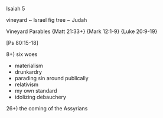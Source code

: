 Isaiah 5


vineyard ~ Israel
fig tree ~ Judah

Vineyard Parables
	{Matt 21:33+}
	{Mark 12:1-9}
	{Luke 20:9-19}

[Ps 80:15-18]


8+) six woes
- materialism
- drunkardry
- parading sin around publically
- relativism
- my own standard
- idolizing debauchery


26+) the coming of the Assyrians
